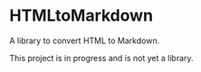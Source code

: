 # HTMLtoMarkdown
A library to convert HTML to Markdown.

This project is in progress and is not yet a library.

